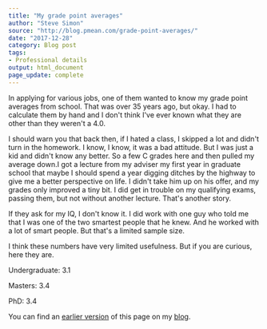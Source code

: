 ```yaml
---
title: "My grade point averages"
author: "Steve Simon"
source: "http://blog.pmean.com/grade-point-averages/"
date: "2017-12-28"
category: Blog post
tags:
- Professional details
output: html_document
page_update: complete
---
```


In applying for various jobs, one of them wanted to know my grade point averages from school. That was over 35 years ago, but okay. I had to calculate them by hand and I don't think I've ever known what they are other than they weren't a 4.0. 

<!---More--->

I should warn you that back then, if I hated a class, I skipped a lot and didn't turn in the homework. I know, I know, it was a bad attitude. But I was just a kid and didn't know any better. So a few C grades here and then pulled my average down.I got a lecture from my adviser my first year in graduate school that maybe I should spend a year digging ditches by the highway to give me a better perspective on life. I didn't take him up on his offer, and my grades only improved a tiny bit. I did get in trouble on my qualifying exams, passing them, but not without another lecture. That's another story.

If they ask for my IQ, I don't know it. I did work with one guy who told me that I was one of the two smartest people that he knew. And he worked with a lot of smart people. But that's a limited sample size.

I think these numbers have very limited usefulness. But if you are curious, here they are.

Undergraduate: 3.1

Masters: 3.4

PhD: 3.4

You can find an [earlier version][sim1] of this page on my [blog][sim2].

[sim1]: http://blog.pmean.com/grade-point-averages/
[sim2]: http://blog.pmean.com
